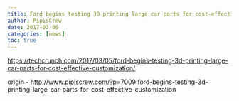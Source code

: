 ```yaml
---
title: Ford begins testing 3D printing large car parts for cost-effective customization
author: PipisCrew
date: 2017-03-06
categories: [news]
toc: true
---
```


https://techcrunch.com/2017/03/05/ford-begins-testing-3d-printing-large-car-parts-for-cost-effective-customization/

origin - http://www.pipiscrew.com/?p=7009 ford-begins-testing-3d-printing-large-car-parts-for-cost-effective-customization